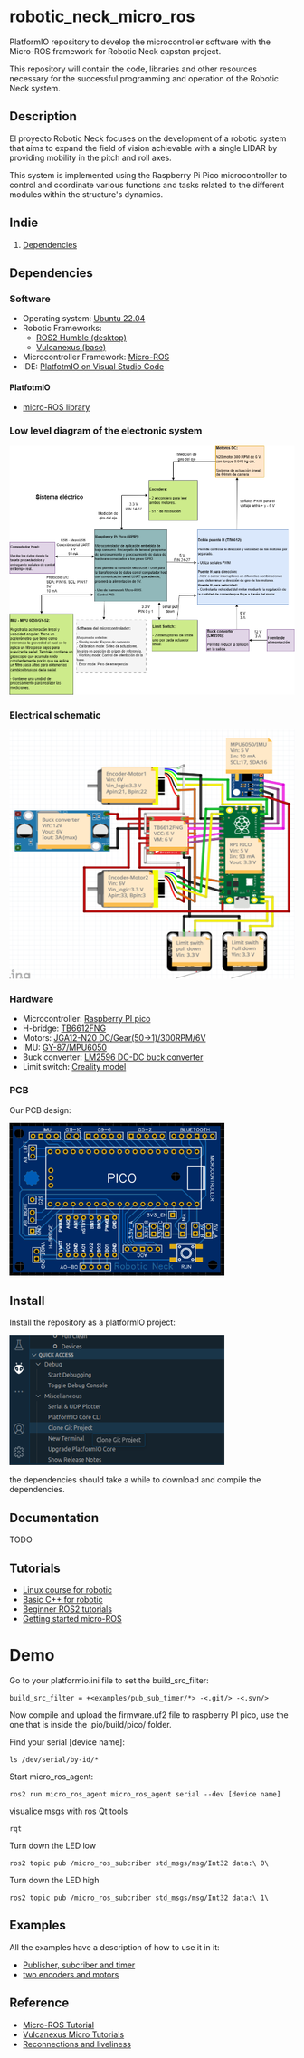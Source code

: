 # robotic_neck_micro_ros
PlatformIO repository to develop the microcontroller software with the Micro-ROS framework for Robotic Neck capston project.

This repository will contain the code, libraries and other resources necessary for the successful programming and operation of the Robotic Neck system.

## Description
El proyecto Robotic Neck focuses on the development of a robotic system that aims to expand the field of vision achievable with a single LIDAR by providing mobility in the pitch and roll axes.

This system is implemented using the Raspberry Pi Pico microcontroller to control and coordinate various functions and tasks related to the different modules within the structure's dynamics.

## Indie
1. [Dependencies](#Dependencies)

## Dependencies
### Software
* Operating system: [Ubuntu 22.04](https://ubuntu.com/tutorials/install-ubuntu-desktop#1-overview)
* Robotic Frameworks:
  * [ROS2 Humble (desktop)](https://docs.ros.org/en/humble/Installation/Ubuntu-Install-Debians.html)
  * [Vulcanexus (base)](https://docs.vulcanexus.org/en/humble/rst/installation/linux_binary_installation.html)
* Microcontroller Framework: [Micro-ROS](https://micro.ros.org)
* IDE: [PlatfotmIO on Visual Studio Code](https://platformio.org/install/ide?install=vscode)

#### PlatfotmIO
* [micro-ROS library](https://github.com/micro-ROS/micro_ros_platformio)

### Low level diagram of the electronic system
<p align="left">
  <img width="600" height="440" src="/docs/imgs/low level diagram.png">
</p>

### Electrical schematic
<p align="left">
  <img width="600" height="440" src="/docs/imgs/circuito.png">
</p>

### Hardware
* Microcontroller: [Raspberry PI pico](https://es.aliexpress.com/item/1005005492271193.html?spm=a2g0o.detail.0.0.a300BYAXBYAXSc&gps-id=pcDetailTopMoreOtherSeller&scm=1007.40000.327270.0&scm_id=1007.40000.327270.0&scm-url=1007.40000.327270.0&pvid=80bd1aaa-1118-4132-9205-e19beda6f5bd&_t=gps-id:pcDetailTopMoreOtherSeller,scm-url:1007.40000.327270.0,pvid:80bd1aaa-1118-4132-9205-e19beda6f5bd,tpp_buckets:668%232846%238109%231935&pdp_npi=4%40dis%21CLP%213505%213505.0%21%21%213.95%21%21%40210324a716916205231051502e6731%2112000033294465105%21rec%21CL%21%21A&search_p4p_id=202308091535231367361898504487695602_0)
* H-bridge: [TB6612FNG](https://es.aliexpress.com/item/32804187775.html?pdp_npi=2%40dis%21CLP%21CLP470%21CLP444%21%21%21%21%21%40210324a716916203262676043e6731%2112000034258280910%21btf&_t=pvid%3Aa1d9a860-e94b-40b5-a4a7-1f11fbd09405&afTraceInfo=32804187775__pc__pcBridgePPC__xxxxxx__1691620326&spm=a2g0o.ppclist.product.mainProduct&gatewayAdapt=glo2esp)
* Motors: [JGA12-N20 DC/Gear(50->1)/300RPM/6V](https://www.amazon.com/JGA12-N20-Motor-Speed-Encoder-3000rpm/dp/B0C2V9QTJ2?th=1)
* IMU: [GY-87/MPU6050](https://es.aliexpress.com/item/1005005002758134.html?spm=a2g0o.productlist.main.31.2ce07181negliP&algo_pvid=87703ceb-05fc-443c-8466-862c884f6110&aem_p4p_detail=2023080815300810421502957714640017224522&algo_exp_id=87703ceb-05fc-443c-8466-862c884f6110-15&pdp_npi=4%40dis%21CLP%213918%213016.0%21%21%214.43%21%21%40210318b816915338088023396e2036%2112000031310085612%21sea%21CL%210%21A&curPageLogUid=CLX3FBmFSdhz&search_p4p_id=2023080815300810421502957714640017224522_16)
* Buck converter: [LM2596 DC-DC buck converter](https://es.aliexpress.com/item/1005004354573123.html?srcSns=sns_WhatsApp&spreadType=socialShare&bizType=ProductDetail&social_params=21155296584&aff_fcid=4f77adf0b9d74611a75504fb32662668-1697222479272-08118-_m06AhcS&tt=MG&aff_fsk=_m06AhcS&aff_platform=default&sk=_m06AhcS&aff_trace_key=4f77adf0b9d74611a75504fb32662668-1697222479272-08118-_m06AhcS&shareId=21155296584&businessType=ProductDetail&platform=AE&terminal_id=5a85732ff3724ddcb8680d0a8952b024&afSmartRedirect=y)
* Limit switch: [Creality model](https://es.aliexpress.com/item/1005001834951972.html?spm=a2g0o.productlist.main.9.3894oUWRoUWROB&algo_pvid=c2cab6e0-5eae-4ec9-9755-b381f5ca6279&aem_p4p_detail=202310131148017729036743569600004645563&algo_exp_id=c2cab6e0-5eae-4ec9-9755-b381f5ca6279-4&pdp_npi=4%40dis%21CLP%211489%211344.0%21%21%211.54%21%21%402103244b16972228814054994e172b%2112000017795457109%21sea%21CL%210%21AB&curPageLogUid=cORvOKONY65a&search_p4p_id=202310131148017729036743569600004645563_5)

### PCB
Our PCB design:
<p align="left">
  <img width="380" height="270" src="/docs/imgs/PCB.png">
</p>

## Install
Install the repository as a platformIO project:

<p align="left">
  <img width="380" height="230" src="/docs/imgs/git_clone_pio.png">
</p>

the dependencies should take a while to download and compile the dependencies.

## Documentation
TODO

## Tutorials
* [Linux course for robotic](https://app.theconstructsim.com/courses/linux-for-robotics-40/)
* [Basic C++ for robotic](https://app.theconstructsim.com/courses/59)
* [Beginner ROS2 tutorials](https://docs.ros.org/en/humble/Tutorials/Beginner-CLI-Tools.html)
* [Getting started micro-ROS](https://docs.vulcanexus.org/en/humble/rst/microros_documentation/getting_started/getting_started.html)


# Demo
Go to your platformio.ini file to set the build_src_filter:
```
build_src_filter = +<examples/pub_sub_timer/*> -<.git/> -<.svn/>
```
Now compile and upload the firmware.uf2 file to raspberry PI pico, use the one that is inside the .pio/build/pico/ folder.

Find your serial [device name]:
```
ls /dev/serial/by-id/*
```
Start micro_ros_agent:
```
ros2 run micro_ros_agent micro_ros_agent serial --dev [device name]
```
visualice msgs with ros Qt tools
```
rqt 
```
Turn down the LED low
```
ros2 topic pub /micro_ros_subcriber std_msgs/msg/Int32 data:\ 0\
```
Turn down the LED high
```
ros2 topic pub /micro_ros_subcriber std_msgs/msg/Int32 data:\ 1\
```

## Examples
All the examples have a description of how to use it in it:
* [Publisher, subcriber and timer](/src/examples/pub_sub_timer/main.cpp)
* [two encoders and motors](/src/examples/two_enc_motor/main.cpp)

## Reference
* [Micro-ROS Tutorial](https://micro.ros.org/docs/tutorials/core/overview/)
* [Vulcanexus Micro Tutorials](https://docs.vulcanexus.org/en/latest/rst/tutorials/micro/micro_tutorials.html)
* [Reconnections and liveliness](https://docs.vulcanexus.org/en/latest/rst/tutorials/micro/handle_reconnections/handle_reconnections.html#client-side-ping-api)

